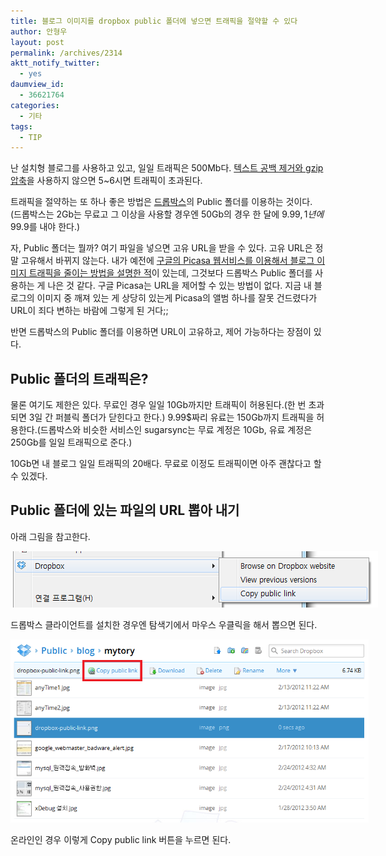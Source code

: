 ```yaml
---
title: 블로그 이미지를 dropbox public 폴더에 넣으면 트래픽을 절약할 수 있다
author: 안형우
layout: post
permalink: /archives/2314
aktt_notify_twitter:
  - yes
daumview_id:
  - 36621764
categories:
  - 기타
tags:
  - TIP
---
```

난 설치형 블로그를 사용하고 있고, 일일 트래픽은 500Mb다. [텍스트 공백 제거와 gzip 압축][1]을 사용하지 않으면 5~6시면 트래픽이 초과된다.

트래픽을 절약하는 또 하나 좋은 방법은 [드롭박스][2]의 Public 폴더를 이용하는 것이다. (드롭박스는 2Gb는 무료고 그 이상을 사용할 경우엔 50Gb의 경우 한 달에 9.99$, 1년에 99.9$를 내야 한다.)

자, Public 폴더는 뭘까? 여기 파일을 넣으면 고유 URL을 받을 수 있다. 고유 URL은 정말 고유해서 바뀌지 않는다. 내가 예전에 [구글의 Picasa 웹서비스를 이용해서 블로그 이미지 트래픽을 줄이는 방법을 설명한 적][3]이 있는데, 그것보다 드롭박스 Public 폴더를 사용하는 게 나은 것 같다. 구글 Picasa는 URL을 제어할 수 있는 방법이 없다. 지금 내 블로그의 이미지 중 깨져 있는 게 상당히 있는게 Picasa의 앨범 하나를 잘못 건드렸다가 URL이 죄다 변하는 바람에 그렇게 된 거다;;

반면 드롭박스의 Public 폴더를 이용하면 URL이 고유하고, 제어 가능하다는 장점이 있다.

## Public 폴더의 트래픽은?

물론 여기도 제한은 있다. 무료인 경우 일일 10Gb까지만 트래픽이 허용된다.(한 번 초과되면 3일 간 퍼블릭 폴더가 닫힌다고 한다.) 9.99$짜리 유료는 150Gb까지 트래픽을 허용한다.(드롭박스와 비슷한 서비스인 sugarsync는 무료 계정은 10Gb, 유료 계정은 250Gb를 일일 트래픽으로 준다.)

10Gb면 내 블로그 일일 트래픽의 20배다. 무료로 이정도 트래픽이면 아주 괜찮다고 할 수 있겠다.

## Public 폴더에 있는 파일의 URL 뽑아 내기

아래 그림을 참고한다.

<div style="width: 598px" class="wp-caption aligncenter">
  <img src="/uploads/legacy/dropbox-public-link.png" alt="" width="588" height="90" /><p class="wp-caption-text">
    드롭박스 클라이언트를 설치한 경우엔 탐색기에서 마우스 우클릭을 해서 뽑으면 된다.
  </p>
</div>

<div style="width: 583px" class="wp-caption aligncenter">
  <img class=" " src="/uploads/legacy/dropbox-web-public-link.png" alt="" width="573" height="293" /><p class="wp-caption-text">
    온라인인 경우 이렇게 Copy public link 버튼을 누르면 된다.
  </p>
</div>

 [1]: http://mytory.net/archives/1048 "[minify] js, css 압축 – 웹사이트 속도 증가, 트래픽 절약"
 [2]: http://mytory.net/archives/1784 "드롭박스 – 특별한 웹하드"
 [3]: http://mytory.net/archives/2002 "[.htaccess] 누가 내 블로그 이미지를 긁어가서 트래픽 초과되는 거 방지하기 (설치형 블로그)"